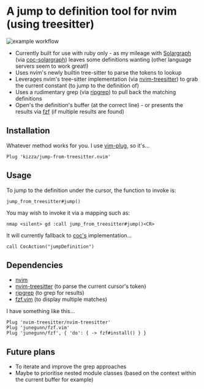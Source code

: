 
# A jump to definition tool for nvim (using treesitter)

![example workflow](https://github.com/kizza/jump-from-treesitter.nvim/actions/workflows/tests.yml/badge.svg)

- Currently built for use with ruby only - as my mileage with [Solargraph](https://solargraph.org/) (via [coc-solargraph](https://github.com/neoclide/coc-solargraph)) leaves some definitions wanting (other language servers seem to work great!)
- Uses nvim's newly builtin tree-sitter  to parse the tokens to lookup
- Leverages nvim's tree-sitter implementation (via [nvim-treesitter](https://github.com/nvim-treesitter/nvim-treesitter)) to grab the current constant (to jump to the definition of)
- Uses a rudimentary grep (via [ripgrep](https://github.com/BurntSushi/ripgrep)) to pull back the matching definitions
- Open's the definition's buffer (at the correct line) - or presents the results via [fzf](https://github.com/junegunn/fzf.vim) (if multiple results are found)

## Installation

Whatever method works for you.  I use [vim-plug](https://github.com/junegunn/vim-plug), so it's...

```vim
Plug 'kizza/jump-from-treesitter.nvim'
```

## Usage

To jump to the definition under the cursor, the function to invoke is:
```vim
jump_from_treesitter#jump()
```

You may wish to invoke it via a mapping such as:
```vim
nmap <silent> gd :call jump_from_treesitter#jump()<CR>
```

It will currently fallback to [coc's](https://github.com/neoclide/coc.nvim) implementation...
```vim
call CocAction("jumpDefinition")
```

## Dependencies

- [nvim](https://neovim.io/)
- [nvim-treesitter](https://github.com/nvim-treesitter/nvim-treesitter) (to parse the current cursor's token)
- [ripgrep](https://github.com/BurntSushi/ripgrep) (to grep for results)
- [fzf.vim](https://github.com/junegunn/fzf.vim) (to display multiple matches)

I have something like this...
```
Plug 'nvim-treesitter/nvim-treesitter'
Plug 'junegunn/fzf.vim'
Plug 'junegunn/fzf', { 'do': { -> fzf#install() } }
```


## Future plans

- To iterate and improve the grep approaches
- Maybe to prioritise nested module classes (based on the context within the current buffer for example)

